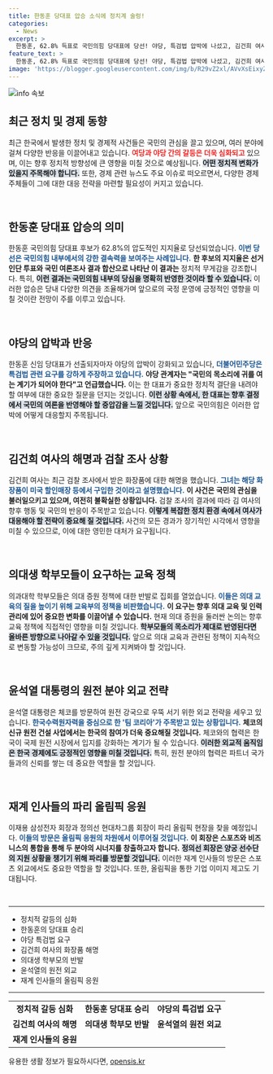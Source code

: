 ```yaml
---
title: 한동훈 당대표 압승 소식에 정치계 술렁!
categories:
  - News
excerpt: >
  한동훈, 62.8% 득표로 국민의힘 당대표에 당선! 야당, 특검법 압박에 나섰고, 김건희 여사의 의혹 진술도 화제. 윤 대통령은 체코 원전 사업 추진으로 글로벌 협력 모색 중. 아이돌 의대 증원에 학부모들도 집회로 반발!
feature_text: >
  한동훈, 62.8% 득표로 국민의힘 당대표에 당선! 야당, 특검법 압박에 나섰고, 김건희 여사의 의혹 진술도 화제. 윤 대통령은 체코 원전 사업 추진으로 글로벌 협력 모색 중. 아이돌 의대 증원에 학부모들도 집회로 반발!
image: 'https://blogger.googleusercontent.com/img/b/R29vZ2xl/AVvXsEixyZcFfHzMRdzZMjFBmAUKJYCLCGyLL1o632UiGVXcaFdKo_bkvkuCioo0uUKlGfBVcT3P84aROyZIXSBEx3Aw5nCQ3pTgDom1WDC4m8eifvWiAmWEEVb4x6G_l8C0QH225ldMjyaFvpxGEBGNO37VmDTDMHGhJPq73UglMfDca1-0aw/s1600/blogspot.png'
---
```


<p><img src="https://blogger.googleusercontent.com/img/b/R29vZ2xl/AVvXsEixyZcFfHzMRdzZMjFBmAUKJYCLCGyLL1o632UiGVXcaFdKo_bkvkuCioo0uUKlGfBVcT3P84aROyZIXSBEx3Aw5nCQ3pTgDom1WDC4m8eifvWiAmWEEVb4x6G_l8C0QH225ldMjyaFvpxGEBGNO37VmDTDMHGhJPq73UglMfDca1-0aw/s1600/blogspot.png" alt="info 속보" /></p>

<h2 data-ke-size="size26">최근 정치 및 경제 동향</h2>

<p data-ke-size="size16">최근 한국에서 발생한 정치 및 경제적 사건들은 국민의 관심을 끌고 있으며, 여러 분야에 걸쳐 다양한 반응을 이끌어내고 있습니다. <b><span style="color: #ee2323;">여당과 야당 간의 갈등은 더욱 심화되고</span></b> 있으며, 이는 향후 정치적 방향성에 큰 영향을 미칠 것으로 예상됩니다. <b><span style="background-color: #21538527;">어떤 정치적 변화가 있을지 주목해야 합니다.</span></b> 또한, 경제 관련 뉴스도 주요 이슈로 떠오르면서, 다양한 경제주체들이 그에 대한 대응 전략을 마련할 필요성이 커지고 있습니다.</p>

<p data-ke-size="size16">&nbsp;</p>

<h2 data-ke-size="size26">한동훈 당대표 압승의 의미</h2>

<p data-ke-size="size16">한동훈 국민의힘 당대표 후보가 62.8%의 압도적인 지지율로 당선되었습니다. <b><span style="color: #1a5490;">이번 당선은 국민의힘 내부에서의 강한 결속력을 보여주는 사례입니다.</span></b> <b><span style="ee2323;">한 후보의 지지율은 선거인단 투표와 국민 여론조사 결과 합산으로 나타난 이 결과는</span></b> 정치적 무게감을 강조합니다. 특히, <b><span style="background-color: #21538527;">이런 결과는 국민의힘 내부의 당심을 명확히 반영한 것이라 할 수 있습니다.</span></b> 이러한 압승은 당내 다양한 의견을 조율해가며 앞으로의 국정 운영에 긍정적인 영향을 미칠 것이란 전망이 주를 이루고 있습니다.</p>

<p data-ke-size="size16">&nbsp;</p>

<h2 data-ke-size="size26">야당의 압박과 반응</h2>

<p data-ke-size="size16">한동훈 신임 당대표가 선출되자마자 야당의 압박이 강화되고 있습니다, <b><span style="color: #1a5490;">더불어민주당은 특검법 관련 요구를 강하게 주장하고 있습니다.</span></b> <b><span style="ee2323;">야당 관계자는 "국민의 목소리에 귀를 여는 계기가 되어야 한다"고 언급했습니다.</span></b> 이는 한 대표가 중요한 정치적 결단을 내려야 할 여부에 대한 중요한 질문을 던지는 것입니다. <b><span style="background-color: #21538527;">이런 상황 속에서, 한 대표는 향후 결정에서 국민의 여론을 반영해야 할 중압감을 느낄 것입니다.</span></b> 앞으로 국민의힘은 이러한 압박에 어떻게 대응할지 주목됩니다.</p>

<p data-ke-size="size16">&nbsp;</p>

<h2 data-ke-size="size26">김건희 여사의 해명과 검찰 조사 상황</h2>

<p data-ke-size="size16">김건희 여사는 최근 검찰 조사에서 받은 화장품에 대한 해명을 했습니다. <b><span style="color: #1a5490;">그녀는 해당 화장품이 미국 할인매장 등에서 구입한 것이라고 설명했습니다.</span></b> <b><span style="ee2323;">이 사건은 국민의 관심을 불러일으키고 있으며, 여전히 불확실한 상황입니다.</span></b> 검찰 조사의 결과에 따라 김 여사의 향후 행동 및 국민의 반응이 주목받고 있습니다. <b><span style="background-color: #21538527;">이렇게 복잡한 정치 환경 속에서 여사가 대응해야 할 전략이 중요해 질 것입니다.</span></b> 사건의 모든 경과가 장기적인 시각에서 영향을 미칠 수 있으므로, 이에 대한 영민한 대처가 요구됩니다.</p>

<p data-ke-size="size16">&nbsp;</p>

<h2 data-ke-size="size26">의대생 학부모들이 요구하는 교육 정책</h2>

<p data-ke-size="size16">의과대학 학부모들은 의대 증원 정책에 대한 반발로 집회를 열었습니다. <b><span style="color: #1a5490;">이들은 의대 교육의 질을 높이기 위해 교육부의 정책을 비판했습니다.</span></b> <b><span style="ee2323;">이 요구는 향후 의대 교육 및 인력 관리에 있어 중요한 변화를 이끌어낼 수 있습니다.</span></b> 현재 의대 증원을 둘러싼 논의는 향후 교육 정책에 직접적인 영향을 미칠 것입니다. <b><span style="background-color: #21538527;">학부모들의 목소리가 제대로 반영된다면 올바른 방향으로 나아갈 수 있을 것입니다.</span></b> 앞으로 의대 교육과 관련된 정책이 지속적으로 변동할 가능성이 크므로, 주의 깊게 지켜봐야 할 것입니다.</p>

<p data-ke-size="size16">&nbsp;</p>

<h2 data-ke-size="size26">윤석열 대통령의 원전 분야 외교 전략</h2>

<p data-ke-size="size16">윤석열 대통령은 체코를 방문하여 원전 강국으로 우뚝 서기 위한 외교 전략을 세우고 있습니다. <b><span style="color: #1a5490;">한국수력원자력을 중심으로 한 '팀 코리아'가 주목받고 있는 상황입니다.</span></b> <b><span style="ee2323;">체코의 신규 원전 건설 사업에서는 한국의 참여가 더욱 중요해질 것입니다.</span></b> 체코와의 협력은 한국이 국제 원전 시장에서 입지를 강화하는 계기가 될 수 있습니다. <b><span style="background-color: #21538527;">이러한 외교적 움직임은 한국 경제에도 긍정적인 영향을 미칠 것입니다.</span></b> 특히, 원전 분야의 협력은 파트너 국가들과의 신뢰를 쌓는 데 중요한 역할을 할 것입니다.</p>

<p data-ke-size="size16">&nbsp;</p>

<h2 data-ke-size="size26">재계 인사들의 파리 올림픽 응원</h2>

<p data-ke-size="size16">이재용 삼성전자 회장과 정의선 현대차그룹 회장이 파리 올림픽 현장을 찾을 예정입니다. <b><span style="color: #1a5490;">이들의 방문은 올림픽 응원의 차원에서 이루어질 것입니다.</span></b> <b><span style="ee2323;">이 회장은 스포츠와 비즈니스의 통합을 통해 두 분야의 시너지를 창출하고자 합니다.</span></b> <b><span style="background-color: #21538527;">정의선 회장은 양궁 선수단의 지원 상황을 챙기기 위해 파리를 방문할 것입니다.</span></b> 이러한 재계 인사들의 방문은 스포츠 외교에서도 중요한 역할을 할 것입니다. 또한, 올림픽을 통한 기업 이미지 제고도 기대됩니다.</p>

<p data-ke-size="size16">&nbsp;</p>

<hr />

<ul>
  <li>정치적 갈등의 심화</li>
  <li>한동훈의 당대표 승리</li>
  <li>야당 특검법 요구</li>
  <li>김건희 여사의 화장품 해명</li>
  <li>의대생 학부모의 반발</li>
  <li>윤석열의 원전 외교</li>
  <li>재계 인사들의 올림픽 응원</li>
</ul>

<hr />

<table style="width: 100%;">
  <tr>
    <td style="text-align: center; height: 17px;"><b>정치적 갈등 심화</b></td>
    <td style="text-align: center; height: 17px;"><b>한동훈 당대표 승리</b></td>
    <td style="text-align: center; height: 17px;"><b>야당의 특검법 요구</b></td>
  </tr>
  <tr>
    <td style="text-align: center; height: 17px;"><b>김건희 여사의 해명</b></td>
    <td style="text-align: center; height: 17px;"><b>의대생 학부모 반발</b></td>
    <td style="text-align: center; height: 17px;"><b>윤석열의 원전 외교</b></td>
  </tr>
  <tr>
    <td style="text-align: center; height: 17px;"><b>재계 인사들의 응원</b></td>
    <td style="text-align: center; height: 17px;"> </td>
    <td style="text-align: center; height: 17px;"> </td>
  </tr>
</table>
유용한 생활 정보가 필요하시다면, <a href="https://opensis.kr" rel="dofollow">opensis.kr</a>


